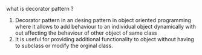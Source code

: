 what is decorator pattern ?

1.  Decorator pattern in an desing pattern in object oriented programming where it allows to add behaviour to an individual object dynamically with out affecting the behaviour of other object of same class
2.  It is useful for providing additional functionality to object without having to subclass or modify the orginal class.
